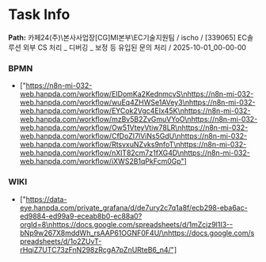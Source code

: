 # Task Info

**Path:** 카페24(주)\본사사업장\[CG]MI본부\EC기술지원팀 / ischo / [339065] EC솔루션 외부 CS 처리 _ 디버깅 _ 보정 등 유입된 문의 처리 / 2025-10-01_00-00-00

### BPMN
- ["https://n8n-mi-032-web.hanpda.com/workflow/EIDomKa2KednmcvS\nhttps://n8n-mi-032-web.hanpda.com/workflow/wuEq4ZHWSe1AVey3\nhttps://n8n-mi-032-web.hanpda.com/workflow/EYCok2Vgc4EIx45K\nhttps://n8n-mi-032-web.hanpda.com/workflow/mzBv5B2ZvGmuVYoO\nhttps://n8n-mi-032-web.hanpda.com/workflow/Ow51VteyVtiw78LR\nhttps://n8n-mi-032-web.hanpda.com/workflow/CfDoZI7lViNs5GdU\nhttps://n8n-mi-032-web.hanpda.com/workflow/RtsvxuNZvks9nfoT\nhttps://n8n-mi-032-web.hanpda.com/workflow/nXlT82cm7z1fXG4D\nhttps://n8n-mi-032-web.hanpda.com/workflow/iXWS2B1qPkFcm0Gp"]

### WIKI
- ["https://data-eye.hanpda.com/private_grafana/d/de7ury2c7q1a8f/ecb298-eba6ac-ed9884-ed99a9-eceab8b0-ec88a0?orgId=8\nhttps://docs.google.com/spreadsheets/d/1mZcjz9l1I3--bNp9w267X8mddWh_rsAAP61OGNF0F4U/\nhttps://docs.google.com/spreadsheets/d/1o2ZUvT-rHqiZ7UTC73zFnN298zRcgA7pZnURteB6_n4/"]

